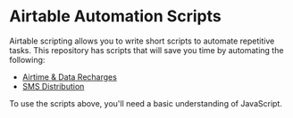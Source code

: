 # Airtable Automation Scripts
Airtable scripting allows you to write short scripts to automate repetitive tasks. This repository has scripts that will save you time by automating the following:

- [Airtime & Data Recharges](https://github.com/ikapadata/Airtable/tree/new-edits/Airtime%20%26%20Data%20Distribution)
- [SMS Distribution](https://github.com/ikapadata/Airtable/tree/new-edits/SMS%20Notificamtions)

To use the scripts above, you'll need a basic understanding of JavaScript. 
